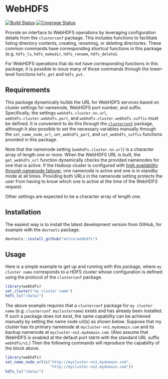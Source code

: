 WebHDFS
================

[![Build Status](https://travis-ci.org/mitre/webhdfs.svg?branch=master)](https://travis-ci.org/mitre/webhdfs) [![Coverage Status](https://coveralls.io/repos/github/mitre/webhdfs/badge.svg?branch=master)](https://coveralls.io/github/mitre/webhdfs?branch=master)

Provide an interface to WebHDFS operations by leveraging configuration details from the `clusterconf` package. This includes functions to facilitate listing directory contents, creating, renaming, or deleting directories. These common commands have corresponding shortcut functions in this package (e.g. `hdfs_ls`, `hdfs_makedir`, `hdfs_rename`, `hdfs_delete`).

For WebHDFS operations that do not have corresponding functions in this package, it is possible to issue many of those commands through the lower-level functions `hdfs_get` and `hdfs_put`.

Requirements
------------

This package dynamically builds the URL for WebHDFS services based on cluster settings for namenode, WebHDFS port number, and suffix. Specifically, the settings `webhdfs.cluster.nn.url`, `webhdfs.cluster.webhdfs.port`, and `webhdfs.cluster.webhdfs.suffix` must be defined. It is convenient to do this through the [`clusterconf`](https://mitre.github.io/clusterconf/) package, although it also possible to set the necessary variables manually through the `set_name_node_url`, `set_webhdfs_port`, and `set_webhdfs_suffix` functions provided in this package.

Note that the namenode setting (`webhdfs.cluster.nn.url`) is a character array of length one or more. When the WebHDFS URL is built, the `get_webhdfs_url` function dynamically checks the provided namenodes for one that is active. If the Hadoop cluster is configured with [high availability through namenode failover](https://hadoop.apache.org/docs/stable/hadoop-project-dist/hadoop-hdfs/HDFSHighAvailabilityWithNFS.html), one namenode is active and one is in standby mode at all times. Providing both URLs in the namenode setting protects the user from having to know which one is active at the time of the WebHDFS request.

Other settings are expected to be a character array of length one.

Installation
------------

The easiest way is to install the latest development version from GitHub, for example with the `devtools` package.

``` r
devtools::install_github("mitre/webhdfs")
```

Usage
-----

Here is a simple example to get up and running with this package, where `my cluster name` corresponds to a HDFS cluster whose configuration is defined using the protocol of the `clusterconf` package.

``` r
library(webhdfs)
set_cluster("my cluster name")
hdfs_ls("/data/")
```

The above example requires that a `clusterconf` package for `my cluster name` (e.g. `clusterconf.myclustername`) exists and has already been installed. If such a package does not exist, the same capability can be achieved manually by setting the name node url(s) as shown below. Suppose that my cluster has its primary namenode at `mycluster-nn1.mydomain.com` and its backup namenode at `mycluster-nn2.mydomain.com`. (Also assume that WebHDFS is enabled at the default port `50070` with the standard URL suffix `webhdfs/v1`.) Then the following commands will reproduce the capability of the block above.

``` r
library(webhdfs)
set_name_node_url(c("http://mycluster-nn1.mydomain.com",
                    "http://mycluster-nn2.mydomain.com"))
hdfs_ls("/data/")
```
